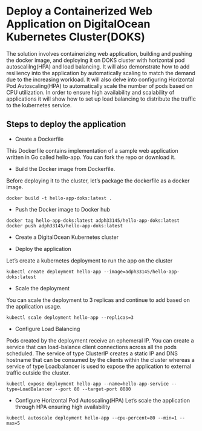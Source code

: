 # Deploy a Containerized Web Application on DigitalOcean Kubernetes Cluster(DOKS)

The solution involves containerizing web application, building and pushing the docker image, and deploying it on DOKS cluster with horizontal pod autoscalilng(HPA) and load balancing. It will also demonstrate how to add resiliency into the application by automatically scaling to match the demand due to the increasing workload. It will also delve into configuring Horizontal Pod Autoscaling(HPA) to automatically scale the number of pods based on CPU utilization. In order to ensure high availability and scalability of applications it will show how to set up load balancing to distribute the traffic to the kubernetes service.

## Steps to deploy the application

-  Create a Dockerfile

This Dockerfile contains implementation of a sample web application written in Go called hello-app. You can fork the repo or download it.

- Build the Docker image from Dockerfile.

Before deploying it to the cluster, let’s package the dockerfile as a docker image.

```
docker build -t hello-app-doks:latest .
```

- Push the Docker image to Docker hub
```
docker tag hello-app-doks:latest adph33145/hello-app-doks:latest
docker push adph33145/hello-app-doks:latest
```

- Create a DigitalOcean Kubernetes cluster

- Deploy the application 

Let’s create a kubernetes deployment to run the app on the cluster
```
kubectl create deployment hello-app --image=adph33145/hello-app-doks:latest
```
- Scale the deployment

You can scale the deployment to 3 replicas and continue to add based on the application usage. 
```
kubectl scale deployment hello-app --replicas=3
```

- Configure Load Balancing

Pods created by the deployment receive an ephemeral IP. You can create a service that can load-balance client connections across all the pods scheduled. The service of type ClusterIP creates a static IP and DNS hostname that can be consumed by the clients within the cluster whereas a service of type Loadbalancer is used to expose the application to external traffic outside the cluster. 
```
kubectl expose deployment hello-app --name=hello-app-service --type=LoadBalancer --port 80 --target-port 8080
```


- Configure Horizontal Pod Autoscaling(HPA)
  Let’s scale the application through HPA ensuring high availability 
```
kubectl autoscale deployment hello-app --cpu-percent=80 --min=1 --max=5
```



